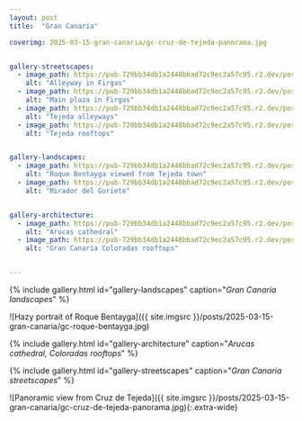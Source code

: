 ```yaml
---
layout: post
title:  "Gran Canaria"

coverimg: 2025-03-15-gran-canaria/gc-cruz-de-tejeda-panorama.jpg


gallery-streetscapes:
  - image_path: https://pub-729bb34db1a2448bbad72c9ec2a57c95.r2.dev/posts/2025-03-15-gran-canaria/gc-firgas-alley.jpg
    alt: "Alleyway in Firgas"
  - image_path: https://pub-729bb34db1a2448bbad72c9ec2a57c95.r2.dev/posts/2025-03-15-gran-canaria/gc-firgas-plaza.jpg
    alt: "Main plaza in Firgas"
  - image_path: https://pub-729bb34db1a2448bbad72c9ec2a57c95.r2.dev/posts/2025-03-15-gran-canaria/gc-tejeda-alleys.jpg
    alt: "Tejeda alleyways"
  - image_path: https://pub-729bb34db1a2448bbad72c9ec2a57c95.r2.dev/posts/2025-03-15-gran-canaria/gc-tejeda-roofs.jpg
    alt: "Tejeda rooftops"


gallery-landscapes:
  - image_path: https://pub-729bb34db1a2448bbad72c9ec2a57c95.r2.dev/posts/2025-03-15-gran-canaria/gc-roque-bentayga-tejeda.jpg
    alt: "Roque Bentayga viewed from Tejeda town"
  - image_path: https://pub-729bb34db1a2448bbad72c9ec2a57c95.r2.dev/posts/2025-03-15-gran-canaria/gc-mirador-guriete.jpg
    alt: "Mirador del Guriete"


gallery-architecture:
  - image_path: https://pub-729bb34db1a2448bbad72c9ec2a57c95.r2.dev/posts/2025-03-15-gran-canaria/gc-arucas-cathedral.jpg
    alt: "Arucas cathedral"
  - image_path: https://pub-729bb34db1a2448bbad72c9ec2a57c95.r2.dev/posts/2025-03-15-gran-canaria/gc-coloradas-rooftops.jpg
    alt: "Gran Canaria Coloradas rooftops"


---
```



{% include gallery.html id="gallery-landscapes" caption="_Gran Canaria landscapes_" %}

![Hazy portrait of Roque Bentayga]({{ site.imgsrc }}/posts/2025-03-15-gran-canaria/gc-roque-bentayga.jpg)
  

{% include gallery.html id="gallery-architecture" caption="_Arucas cathedral, Coloradas rooftops_" %}
  
  

{% include gallery.html id="gallery-streetscapes" caption="_Gran Canaria streetscapes_" %}

![Panoramic view from Cruz de Tejeda]({{ site.imgsrc }}/posts/2025-03-15-gran-canaria/gc-cruz-de-tejeda-panorama.jpg){:.extra-wide}